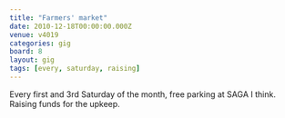 ```yaml
---
title: "Farmers' market"
date: 2010-12-18T00:00:00.000Z
venue: v4019
categories: gig
board: 8
layout: gig
tags: [every, saturday, raising]
---
```

Every first and 3rd Saturday of the month, free parking at SAGA I think. Raising funds for the upkeep.
